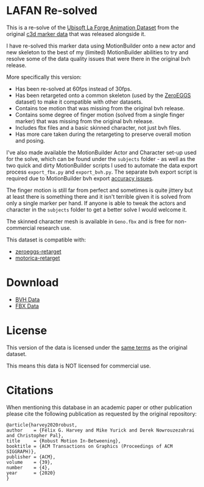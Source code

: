 LAFAN Re-solved
===============

This is a re-solve of the [Ubisoft La Forge Animation Dataset](https://github.com/ubisoft/ubisoft-laforge-animation-dataset) from the original [c3d marker data](https://github.com/ubisoft/ubisoft-laforge-animation-dataset/tree/master/c3d) that was released alongside it.

I have re-solved this marker data using MotionBuilder onto a new actor and new skeleton to the best of my (limited) MotionBuilder abilities to try and resolve some of the data quality issues that were there in the original bvh release.

More specifically this version:

* Has been re-solved at 60fps instead of 30fps.
* Has been retargeted onto a common skeleton (used by the [ZeroEGGS](https://github.com/ubisoft/ubisoft-laforge-ZeroEGGS) dataset) to make it compatible with other datasets.
* Contains toe motion that was missing from the original bvh release.
* Contains some degree of finger motion (solved from a single finger marker) that was missing from the original bvh release.
* Includes fbx files and a basic skinned character, not just bvh files.
* Has more care taken during the retargeting to preserve overall motion and posing.

I've also made available the MotionBuilder Actor and Character set-up used for the solve, which can be found under the `subjects` folder - as well as the two quick and dirty MotionBuilder scripts I used to automate the data export process `export_fbx.py` and `export_bvh.py`. The separate bvh export script is required due to MotionBuilder bvh export [accuracy issues](https://twitter.com/anorangeduck/status/1805351572672491569).

The finger motion is still far from perfect and sometimes is quite jittery but at least there is something there and it isn't terrible given it is solved from only a single marker per hand. If anyone is able to tweak the actors and character in the `subjects` folder to get a better solve I would welcome it.

The skinned character mesh is available in `Geno.fbx` and is free for non-commercial research use.

This dataset is compatible with:

* [zeroeggs-retarget](https://github.com/orangeduck/zeroeggs-retarget)
* [motorica-retarget](https://github.com/orangeduck/motorica-retarget)

Download
========

* [BVH Data](https://theorangeduck.com/media/uploads/Geno/lafan1-resolved/bvh.zip)
* [FBX Data](https://theorangeduck.com/media/uploads/Geno/lafan1-resolved/fbx.zip)

License
=======

This version of the data is licensed under the [same terms](https://github.com/ubisoft/ubisoft-laforge-animation-dataset/blob/master/license.txt) as the original dataset.

This means this data is NOT licensed for commercial use.


Citations
=========

When mentioning this database in an academic paper or other publication please cite the following publication as requested by the original repository:

```
@article{harvey2020robust,
author    = {Félix G. Harvey and Mike Yurick and Derek Nowrouzezahrai and Christopher Pal},
title     = {Robust Motion In-Betweening},
booktitle = {ACM Transactions on Graphics (Proceedings of ACM SIGGRAPH)},
publisher = {ACM},
volume    = {39},
number    = {4},
year      = {2020}
}
```
